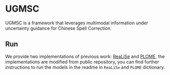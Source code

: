 # UGMSC

UGMSC is a framework that leverages multimodal information under uncertainty guidance for Chinese Spell Correction.

## Run

We provide two implementations of previous work: [ReaLiSe](https://arxiv.org/abs/2105.12306) and [PLOME](https://aclanthology.org/2021.acl-long.233.pdf), the implementations are modified from public repository, you can find further instructions to run the models in the readme in `ReaLiSe` and `PLOME` dictionary.
